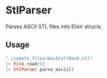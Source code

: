 # StlParser

Parses ASCII STL files into Elixir structs

## Usage

```elixir
"./sample_files/DuckCallReed.stl" 
|> File.read!()
|> StlParser.parse_ascii()
```
